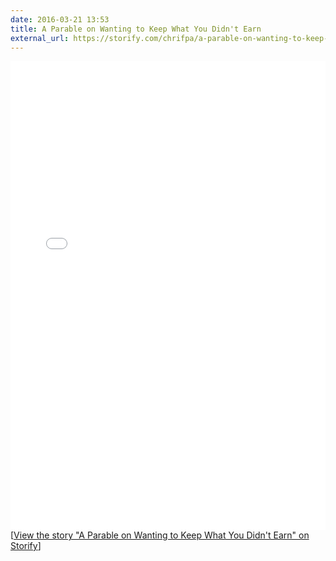 ```yaml
---
date: 2016-03-21 13:53
title: A Parable on Wanting to Keep What You Didn't Earn
external_url: https://storify.com/chrifpa/a-parable-on-wanting-to-keep-what-you-didn-t-earn
---
```

<!-- break -->
<div class="storify"><iframe src="//storify.com/chrifpa/a-parable-on-wanting-to-keep-what-you-didn-t-earn/embed?header=false&border=false" width="100%" height="750" frameborder="no" allowtransparency="true"></iframe><script src="//storify.com/chrifpa/a-parable-on-wanting-to-keep-what-you-didn-t-earn.js?header=false&border=false"></script><noscript>[<a href="//storify.com/chrifpa/a-parable-on-wanting-to-keep-what-you-didn-t-earn" target="_blank">View the story "A Parable on Wanting to Keep What You Didn't Earn" on Storify</a>]</noscript></div>
